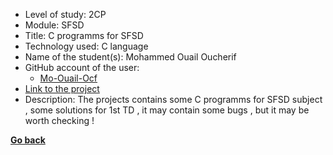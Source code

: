 ﻿- Level of study: 2CP
- Module: SFSD
- Title: C programms for SFSD
- Technology used: C language 
- Name of the student(s): Mohammed Ouail Oucherif 
- GitHub account of the user:
  - [Mo-Ouail-Ocf](https://github.com/Mo-Ouail-Ocf) 
- [Link to the project](https://github.com/Mo-Ouail-Ocf/Data-structures_File-Stuctures)
- Description: The projects contains some C programms for SFSD subject , some solutions for 1st TD , it may contain some bugs , but it may be worth checking !


**[Go back](../../../SFSD.md)**
